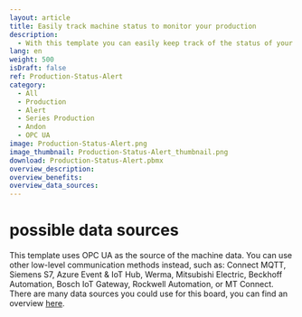```yaml
---
layout: article
title: Easily track machine status to monitor your production 
description: 
  - With this template you can easily keep track of the status of your production and manufacturing failures. Use it to efficiently monitor your machines and display malfunctions and the cause of equipment failure in real time. The lightning-fast communication of the problem and the clear display of the alarm in signal colors help you to solve problems faster and reduce downtime, which saves valuable resources. Download template now and optimize production processes!
lang: en
weight: 500
isDraft: false
ref: Production-Status-Alert
category:
  - All
  - Production
  - Alert
  - Series Production
  - Andon
  - OPC UA
image: Production-Status-Alert.png
image_thumbnail: Production-Status-Alert_thumbnail.png
download: Production-Status-Alert.pbmx
overview_description:
overview_benefits:
overview_data_sources:
---
```

# possible data sources
This template uses OPC UA as the source of the machine data. You can use other low-level communication methods instead, such as: Connect MQTT, Siemens S7, Azure Event & IoT Hub, Werma, Mitsubishi Electric, Beckhoff Automation, Bosch IoT Gateway, Rockwell Automation, or MT Connect. There are many data sources you could use for this board, you can find an overview [here](https://peakboard.com/en/interfaces/).
